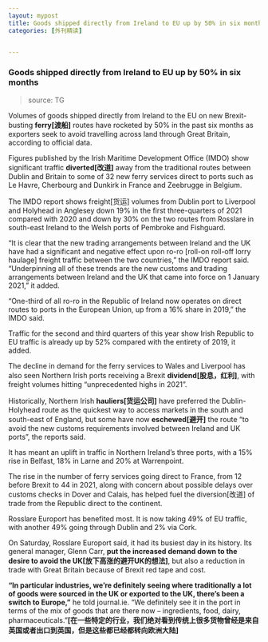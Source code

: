 ```yaml
---
layout: mypost
title: Goods shipped directly from Ireland to EU up by 50% in six months
categories: [外刊精读]


---
```


### Goods shipped directly from Ireland to EU up by 50% in six months

> source: TG

Volumes of goods shipped directly from Ireland to the EU on new Brexit-busting **ferry[渡船]** routes have rocketed by 50% in the past six months as exporters seek to avoid travelling across land through Great Britain, according to official data.

Figures published by the Irish Maritime Development Office (IMDO) show significant traffic **diverted[改道]** away from the traditional routes between Dublin and Britain to some of 32 new ferry services direct to ports such as Le Havre, Cherbourg and Dunkirk in France and Zeebrugge in Belgium.

The IMDO report shows freight[货运] volumes from Dublin port to Liverpool and Holyhead in Anglesey down 19% in the first three-quarters of 2021 compared with 2020 and down by 30% on the two routes from Rosslare in south-east Ireland to the Welsh ports of Pembroke and Fishguard.

“It is clear that the new trading arrangements between Ireland and the UK have had a significant and negative effect upon ro-ro [roll-on roll-off lorry haulage] freight traffic between the two countries,” the IMDO report said. “Underpinning all of these trends are the new customs and trading arrangements between Ireland and the UK that came into force on 1 January 2021,” it added.

“One-third of all ro-ro in the Republic of Ireland now operates on direct routes to ports in the European Union, up from a 16% share in 2019,” the IMDO said.

Traffic for the second and third quarters of this year show Irish Republic to EU traffic is already up by 52% compared with the entirety of 2019, it added.

The decline in demand for the ferry services to Wales and Liverpool has also seen Northern Irish ports receiving a Brexit **dividend[股息，红利]**, with freight volumes hitting “unprecedented highs in 2021”.

Historically, Northern Irish **hauliers[货运公司]** have preferred the Dublin-Holyhead route as the quickest way to access markets in the south and south-east of England, but some have now **eschewed[避开]** the route “to avoid the new customs requirements involved between Ireland and UK ports”, the reports said.

It has meant an uplift in traffic in Northern Ireland’s three ports, with a 15% rise in Belfast, 18% in Larne and 20% at Warrenpoint.

The rise in the number of ferry services going direct to France, from 12 before Brexit to 44 in 2021, along with concern about possible delays over customs checks in Dover and Calais, has helped fuel the diversion[改道] of trade from the Republic direct to the continent.

Rosslare Europort has benefited most. It is now taking 49% of EU traffic, with another 49% going through Dublin and 2% via Cork.

On Saturday, Rosslare Europort said, it had its busiest day in its history. Its general manager, Glenn Carr, **put the increased demand down to the desire to avoid the UK[放下高涨的避开UK的想法]**, but also a reduction in trade with Great Britain because of Brexit red tape and cost.

**“In particular industries, we’re definitely seeing where traditionally a lot of goods were sourced in the UK or exported to the UK, there’s been a switch to Europe,”** he told journal.ie. “We definitely see it in the port in terms of the mix of goods that are there now – ingredients, food, dairy, pharmaceuticals.”**[在一些特定的行业，我们绝对看到传统上很多货物曾经是来自英国或者出口到英国，但是这些都已经都转向欧洲大陆]**

